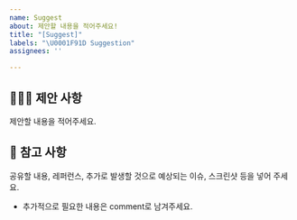 ```yaml
---
name: Suggest
about: 제안할 내용을 적어주세요!
title: "[Suggest]"
labels: "\U0001F91D Suggestion"
assignees: ''

---
```


## 🙋🏻‍♂️ 제안 사항
제안할 내용을 적어주세요.

## 📖 참고 사항
공유할 내용, 레퍼런스, 추가로 발생할 것으로 예상되는 이슈, 스크린샷 등을 넣어 주세요.
- 추가적으로 필요한 내용은 comment로 남겨주세요.
